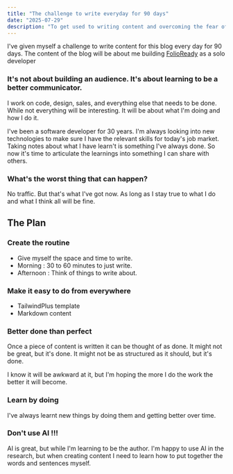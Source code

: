 ```yaml
---
title: "The challenge to write everyday for 90 days"
date: "2025-07-29"
description: "To get used to writing content and overcoming the fear of writing I've set myself a challenge to write about what I'm building every day for the next 90 days."
---
```


I've given myself a challenge to write content for this blog every day for 90 days. The content of the blog will be about me building [FolioReady](https://folioready.com) as a solo developer

### It's not about building an audience. It's about learning to be a better communicator.

I work on code, design, sales, and everything else that needs to be done. While not everything will be interesting. It will be about what I'm doing and how I do it.

I've been a software developer for 30 years. I'm always looking into new technologies to make sure I have the relevant skills for today's job market.
Taking notes about what I have learn't is something I've always done. So now it's time to articulate the learnings into something I can share with others.

### What's the worst thing that can happen?

No traffic. But that's what I've got now. As long as I stay true to what I do and what I think all will be fine.

## The Plan

### Create the routine
- Give myself the space and time to write.
- Morning : 30 to 60 minutes to just write.
- Afternoon : Think of things to write about.

### Make it easy to do from everywhere
- TailwindPlus template
- Markdown content

### Better done than perfect
Once a piece of content is written it can be thought of as done. It might not be great, but it's done. It might not be as structured as it should, but it's done.

I know it will be awkward at it, but I'm hoping the more I do the work the better it will become.

### Learn by doing
I've always learnt new things by doing them and getting better over time.

### Don't use AI !!!
AI is great, but while I'm learning to be the author. I'm happy to use AI in the research, but when creating content I need to learn how to put together the words and sentences myself.

